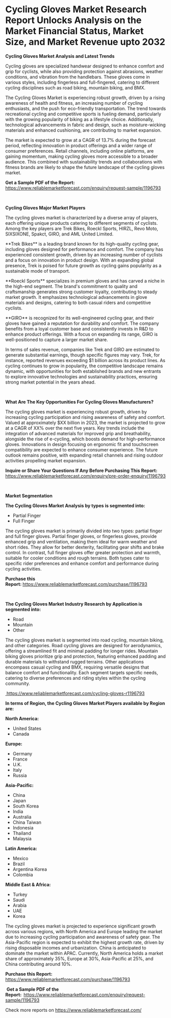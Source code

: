 <p><h1>Cycling Gloves Market Research Report Unlocks Analysis on the Market Financial Status, Market Size, and Market Revenue upto 2032</h1></p><p><strong>Cycling Gloves Market Analysis and Latest Trends</strong></p>
<p><p>Cycling gloves are specialized handwear designed to enhance comfort and grip for cyclists, while also providing protection against abrasions, weather conditions, and vibration from the handlebars. These gloves come in various styles, including fingerless and full-fingered, catering to different cycling disciplines such as road biking, mountain biking, and BMX.</p><p>The Cycling Gloves Market is experiencing robust growth, driven by a rising awareness of health and fitness, an increasing number of cycling enthusiasts, and the push for eco-friendly transportation. The trend towards recreational cycling and competitive sports is fueling demand, particularly with the growing popularity of biking as a lifestyle choice. Additionally, technological advancements in fabric and design, such as moisture-wicking materials and enhanced cushioning, are contributing to market expansion.</p><p>The market is expected to grow at a CAGR of 13.7% during the forecast period, reflecting innovation in product offerings and a wider range of consumer preferences. Retail channels, including online platforms, are gaining momentum, making cycling gloves more accessible to a broader audience. This combined with sustainability trends and collaborations with fitness brands are likely to shape the future landscape of the cycling gloves market.</p></p>
<p><strong>Get a Sample PDF of the Report:&nbsp;</strong> <a href="https://www.reliablemarketforecast.com/enquiry/request-sample/1196793?utm_campaign=2291&utm_medium=2&utm_source=Github&utm_content=ia&utm_term=28022025&utm_id=cycling-gloves">https://www.reliablemarketforecast.com/enquiry/request-sample/1196793</a></p>
<p>&nbsp;</p>
<p><strong>Cycling Gloves Major Market Players</strong></p>
<p><p>The cycling gloves market is characterized by a diverse array of players, each offering unique products catering to different segments of cyclists. Among the key players are Trek Bikes, Roeckl Sports, HIRZL, Revo Moto, SIXSIXONE, Spakct, GIRO, and AML United Limited.</p><p>**Trek Bikes** is a leading brand known for its high-quality cycling gear, including gloves designed for performance and comfort. The company has experienced consistent growth, driven by an increasing number of cyclists and a focus on innovation in product design. With an expanding global presence, Trek is poised for future growth as cycling gains popularity as a sustainable mode of transport.</p><p>**Roeckl Sports** specializes in premium gloves and has carved a niche in the high-end segment. The brand's commitment to quality and craftsmanship generates strong customer loyalty, contributing to steady market growth. It emphasizes technological advancements in glove materials and designs, catering to both casual riders and competitive cyclists.</p><p>**GIRO** is recognized for its well-engineered cycling gear, and their gloves have gained a reputation for durability and comfort. The company benefits from a loyal customer base and consistently invests in R&D to enhance product offerings. With a focus on expanding its range, GIRO is well-positioned to capture a larger market share.</p><p>In terms of sales revenue, companies like Trek and GIRO are estimated to generate substantial earnings, though specific figures may vary. Trek, for instance, reported revenues exceeding $1 billion across its product lines. As cycling continues to grow in popularity, the competitive landscape remains dynamic, with opportunities for both established brands and new entrants to explore innovative technologies and sustainability practices, ensuring strong market potential in the years ahead.</p></p>
<p>&nbsp;</p>
<p><strong>What Are The Key Opportunities For Cycling Gloves Manufacturers?</strong></p>
<p><p>The cycling gloves market is experiencing robust growth, driven by increasing cycling participation and rising awareness of safety and comfort. Valued at approximately $XX billion in 2023, the market is projected to grow at a CAGR of XX% over the next five years. Key trends include the integration of advanced materials for improved grip and breathability, alongside the rise of e-cycling, which boosts demand for high-performance gloves. Innovations in design focusing on ergonomic fit and touchscreen compatibility are expected to enhance consumer experience. The future outlook remains positive, with expanding retail channels and rising outdoor activities propelling market expansion.</p></p>
<p><strong>Inquire or Share Your Questions If Any Before Purchasing This Report:</strong> <a href="https://www.reliablemarketforecast.com/enquiry/pre-order-enquiry/1196793?utm_campaign=2291&utm_medium=2&utm_source=Github&utm_content=ia&utm_term=28022025&utm_id=cycling-gloves">https://www.reliablemarketforecast.com/enquiry/pre-order-enquiry/1196793</a></p>
<p>&nbsp;</p>
<p><strong>Market Segmentation</strong></p>
<p><strong>The Cycling Gloves Market Analysis by types is segmented into:</strong></p>
<p><ul><li>Partial Finger</li><li>Full Finger</li></ul></p>
<p><p>The cycling gloves market is primarily divided into two types: partial finger and full finger gloves. Partial finger gloves, or fingerless gloves, provide enhanced grip and ventilation, making them ideal for warm weather and short rides. They allow for better dexterity, facilitating gear shifts and brake control. In contrast, full finger gloves offer greater protection and warmth, suitable for cooler conditions and rough terrains. Both types cater to specific rider preferences and enhance comfort and performance during cycling activities.</p></p>
<p><strong>Purchase this Report:&nbsp;</strong><a href="https://www.reliablemarketforecast.com/purchase/1196793?utm_campaign=2291&utm_medium=2&utm_source=Github&utm_content=ia&utm_term=28022025&utm_id=cycling-gloves">https://www.reliablemarketforecast.com/purchase/1196793</a></p>
<p>&nbsp;</p>
<p><strong>The Cycling Gloves Market Industry Research by Application is segmented into:</strong></p>
<p><ul><li>Road</li><li>Mountain</li><li>Other</li></ul></p>
<p><p>The cycling gloves market is segmented into road cycling, mountain biking, and other categories. Road cycling gloves are designed for aerodynamics, offering a streamlined fit and minimal padding for longer rides. Mountain biking gloves prioritize grip and protection, featuring enhanced padding and durable materials to withstand rugged terrains. Other applications encompass casual cycling and BMX, requiring versatile designs that balance comfort and functionality. Each segment targets specific needs, catering to diverse preferences and riding styles within the cycling community.</p></p>
<p><a href="https://www.reliablemarketforecast.com/cycling-gloves-r1196793?utm_campaign=2291&utm_medium=2&utm_source=Github&utm_content=ia&utm_term=28022025&utm_id=cycling-gloves">&nbsp;https://www.reliablemarketforecast.com/cycling-gloves-r1196793</a></p>
<p><strong>In terms of Region, the Cycling Gloves Market Players available by Region are:</strong></p>
<p>
    <p> <strong> North America: </strong>
        <ul>
            <li>United States</li>
            <li>Canada</li>
        </ul>
        </p> 
    <p> <strong> Europe: </strong>
        <ul>
            <li>Germany</li>
            <li>France</li>
            <li>U.K.</li>
            <li>Italy</li>
            <li>Russia</li>
        </ul>
        </p> 
    <p> <strong> Asia-Pacific: </strong>
        <ul>
            <li>China</li>
            <li>Japan</li>
            <li>South Korea</li>
            <li>India</li>
            <li>Australia</li>
            <li>China Taiwan</li>
            <li>Indonesia</li>
            <li>Thailand</li>
            <li>Malaysia</li>
        </ul>
        </p> 
    <p> <strong> Latin America: </strong>
        <ul>
            <li>Mexico</li>
            <li>Brazil</li>
            <li>Argentina Korea</li>
            <li>Colombia</li>
        </ul>
        </p> 
    <p> <strong> Middle East & Africa: </strong>
        <ul>
            <li>Turkey</li>
            <li>Saudi</li>
            <li>Arabia</li>
            <li>UAE</li>
            <li>Korea</li>
        </ul>
    </p>
    </p>
<p><p>The cycling gloves market is projected to experience significant growth across various regions, with North America and Europe leading the market due to increasing cycling participation and awareness of safety gear. The Asia-Pacific region is expected to exhibit the highest growth rate, driven by rising disposable incomes and urbanization. China is anticipated to dominate the market within APAC. Currently, North America holds a market share of approximately 35%, Europe at 30%, Asia-Pacific at 25%, and China contributing around 10%.</p></p>
<p><strong>Purchase this Report: </strong><a href="https://www.reliablemarketforecast.com/purchase/1196793?utm_campaign=2291&utm_medium=2&utm_source=Github&utm_content=ia&utm_term=28022025&utm_id=cycling-gloves">https://www.reliablemarketforecast.com/purchase/1196793</a></p>
<p>&nbsp;<strong>Get a Sample PDF of the Report:&nbsp;&nbsp;</strong><a href="https://www.reliablemarketforecast.com/enquiry/request-sample/1196793?utm_campaign=2291&utm_medium=2&utm_source=Github&utm_content=ia&utm_term=28022025&utm_id=cycling-gloves">https://www.reliablemarketforecast.com/enquiry/request-sample/1196793</a></p>
<p><strong></strong></p>
<p>Check more reports on <a href="https://www.reliablemarketforecast.com/?utm_campaign=2291&utm_medium=2&utm_source=Github&utm_content=ia&utm_term=28022025&utm_id=cycling-gloves">https://www.reliablemarketforecast.com/</a></p>